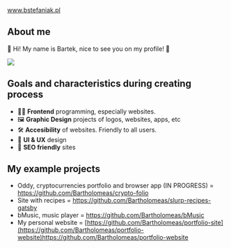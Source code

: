 www.bstefaniak.pl

## About me 

👋 Hi!
 My name is Bartek, nice to see you on my profile! 🤠
 
[![](https://visitcount.itsvg.in/api?id=Bartholomeas&label=Profile%20views&color=2&icon=6&pretty=false)](https://visitcount.itsvg.in)

## Goals and characteristics during creating process

 - 👨‍💻 **Frontend** programming, especially websites.
 - 🖼 **Graphic Design** projects of logos, websites, apps, etc 
 - 🛠 **Accesibility** of websites. Friendly to all users.
 - 🧠 **UI & UX** design 
 - 🤖 **SEO friendly** sites 

## My example projects

- Oddy, cryptocurrencies portfolio and browser app (IN PROGRESS) = https://github.com/Bartholomeas/crypto-folio
- Site with recipes = https://github.com/Bartholomeas/slurp-recipes-gatsby
- bMusic, music player = https://github.com/Bartholomeas/bMusic
- My personal website = [https://github.com/Bartholomeas/portfolio-site](https://github.com/Bartholomeas/portfolio-website)https://github.com/Bartholomeas/portfolio-website

